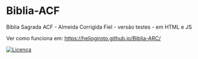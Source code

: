 # Biblia-ACF
Bíblia Sagrada ACF - Almeida Corrigida Fiel - versão testes - em HTML e JS

Ver como funciona em: https://heliogiroto.github.io/Biblia-ARC/

<a href="https://raw.githubusercontent.com/HelioGiroto/Biblia-ACF/master/LICENSE" target="_blank"><img src="https://img.shields.io/badge/license-MIT-blue.svg?style=flat-square" alt="Licença"></a> 
